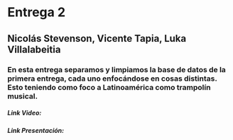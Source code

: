 # Entrega 2

## Nicolás Stevenson, Vicente Tapia, Luka Villalabeitia

### En esta entrega separamos y limpiamos la base de datos de la primera entrega, cada uno enfocándose en cosas distintas. Esto teniendo como foco a Latinoamérica como trampolín musical.

##### Link Video: 

##### Link Presentación:
